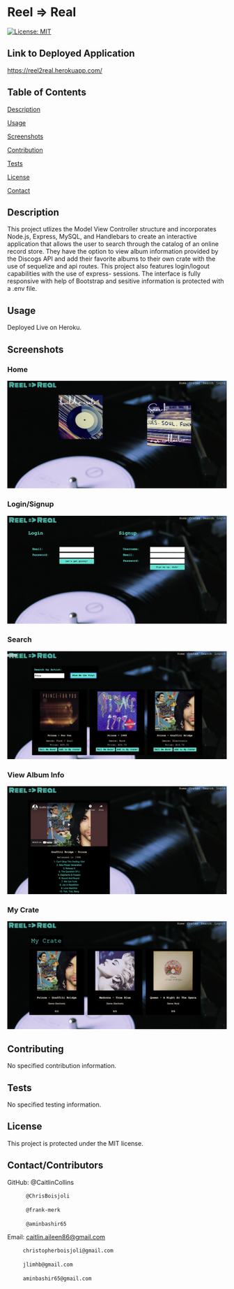 # Reel => Real

 [![License: MIT](https://img.shields.io/badge/License-MIT-yellow.svg)](https://opensource.org/licenses/MIT)
 
  ## Link to Deployed Application
  https://reel2real.herokuapp.com/
   
  ## Table of Contents
  [Description](https://github.com/CaitlinCollins/reel2real/blob/main/README.md#description)
  
  [Usage](https://github.com/CaitlinCollins/reel2real/blob/main/README.md#usage)
  
  [Screenshots](https://github.com/CaitlinCollins/reel2real/blob/main/README.md#screenshots)
  
  [Contribution](https://github.com/CaitlinCollins/reel2real/blob/main/README.md#contribution)
  
  [Tests](https://github.com/CaitlinCollins/reel2real/blob/main/README.md#tests)
  
  [License](https://github.com/CaitlinCollins/reel2real/blob/main/README.md#license)
  
  [Contact](https://github.com/CaitlinCollins/reel2real/blob/main/README.md#contact)
  
  ## Description
  This project utlizes the Model View Controller structure and incorporates Node.js, Express, MySQL, and Handlebars to create an interactive application that allows   the user to search through the catalog of an online record store. They have the option to view album information provided by the Discogs API and add their           favorite albums to their own crate with the use of sequelize and api routes. This project also features login/logout capabilities with the use of express-           sessions. The interface is fully responsive with help of Bootstrap and sesitive information is protected with a .env file.  
  
  ## Usage
  Deployed Live on Heroku.
  
  ## Screenshots
  
  ### Home
  ![home](https://github.com/CaitlinCollins/reel2real/blob/main/public/images/home.png)
  
  ### Login/Signup
  ![login](https://github.com/CaitlinCollins/reel2real/blob/main/public/images/login.png)
  
  ### Search
  ![search](https://github.com/CaitlinCollins/reel2real/blob/main/public/images/mysearch.png)
  
  ### View Album Info
  ![view](https://github.com/CaitlinCollins/reel2real/blob/main/public/images/view.png)
  
  ### My Crate
  ![crate](https://github.com/CaitlinCollins/reel2real/blob/main/public/images/crate.png)
  
  
  ## Contributing
  No specified contribution information. 

  ## Tests
  No specified testing information. 
  
  ## License
  This project is protected under the MIT license.
  
  ## Contact/Contributors
  GitHub: @CaitlinCollins
  
          @ChrisBoisjoli
          
          @frank-merk
          
          @aminbashir65

  Email: caitlin.aileen86@gmail.com
  
         christopherboisjoli@gmail.com
         
         jlimhb@gmail.com
         
         aminbashir65@gmail.com
